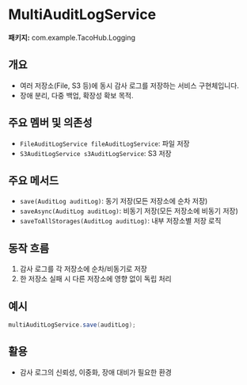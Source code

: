 # MultiAuditLogService

**패키지:** com.example.TacoHub.Logging

## 개요
- 여러 저장소(File, S3 등)에 동시 감사 로그를 저장하는 서비스 구현체입니다.
- 장애 분리, 다중 백업, 확장성 확보 목적.

## 주요 멤버 및 의존성
- `FileAuditLogService fileAuditLogService`: 파일 저장
- `S3AuditLogService s3AuditLogService`: S3 저장

## 주요 메서드
- `save(AuditLog auditLog)`: 동기 저장(모든 저장소에 순차 저장)
- `saveAsync(AuditLog auditLog)`: 비동기 저장(모든 저장소에 비동기 저장)
- `saveToAllStorages(AuditLog auditLog)`: 내부 저장소별 저장 로직

## 동작 흐름
1. 감사 로그를 각 저장소에 순차/비동기로 저장
2. 한 저장소 실패 시 다른 저장소에 영향 없이 독립 처리

## 예시
```java
multiAuditLogService.save(auditLog);
```

## 활용
- 감사 로그의 신뢰성, 이중화, 장애 대비가 필요한 환경
